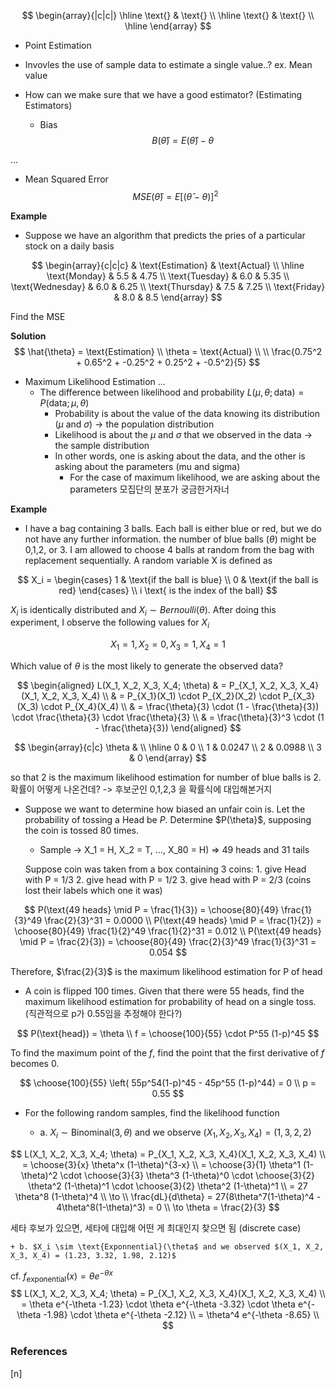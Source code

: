 $$
\begin{array}{|c|c|}
\hline
\text{} & \text{} \\
\hline
\text{} & \text{} \\
\hline
\end{array}
$$

* Point Estimation
- Invovles the use of sample data to estimate a single value..?
    ex. Mean value

- How can we make sure that we have a good estimator? (Estimating Estimators)
    - Bias
$$
B(\hat{\theta}) = E(\hat{\theta}) - \theta
$$

...

* Mean Squared Error
$$
MSE(\hat{\theta}) = E \left[ (\hat{\theta} - \theta) \right]^2
$$

**Example**

* Suppose we have an algorithm that predicts the pries of a particular stock on a daily basis

$$
\begin{array}{c|c|c}
& \text{Estimation} & \text{Actual} \\
\hline
\text{Monday} & 5.5 & 4.75 \\
\text{Tuesday} & 6.0 & 5.35 \\
\text{Wednesday} & 6.0 & 6.25 \\
\text{Thursday} & 7.5 & 7.25 \\
\text{Friday} & 8.0 & 8.5
\end{array}
$$

Find the MSE

**Solution**
$$
\hat{\theta} = \text{Estimation} \\
\theta = \text{Actual} \\
\\
\frac{0.75^2 + 0.65^2 + -0.25^2 + 0.25^2 + -0.5^2}{5}
$$

* Maximum Likelihood Estimation
...
    - The difference between likelihood and probability
        $L(\mu, \theta; \text{data}) = P(\text{data}; \mu, \theta)$
        + Probability is about the value of the data knowing its distribution ($\mu$ and $\sigma$) $\to$ the population distribution
        + Likelihood is about the $\mu$ and $\sigma$ that we observed in the data $\to$ the sample distribution
        - In other words, one is asking about the data, and the other is asking about the parameters (mu and sigma)
            - For the case of maximum likelihood, we are asking about the parameters 모집단의 분포가 궁금한거자너

**Example**

* I have a bag containing 3 balls. Each ball is either blue or red, but we do not have any further information. the number of blue balls ($\theta$) might be 0,1,2, or 3. I am allowed to choose 4 balls at random from the bag with replacement sequentially. A random variable X is defined as

$$
X_i = \begin{cases} 1 & \text{if the ball is blue} \\ 0 & \text{if the ball is red} \end{cases} \\
i \text{ is the index of the ball}
$$

$X_i$ is identically distributed and $X_i \sim Bernoulli(\theta)$. After doing this experiment, I observe the following values for $X_i$

$$
X_1 = 1, X_2 = 0, X_3 = 1, X_4 = 1
$$

Which value of $\theta$ is the most likely to generate the observed data?


$$
\begin{aligned}
L(X_1, X_2, X_3, X_4; \theta) & = P_{X_1, X_2, X_3, X_4}(X_1, X_2, X_3, X_4) \\
& = P_{X_1}(X_1) \cdot P_{X_2}(X_2) \cdot P_{X_3}(X_3) \cdot P_{X_4}(X_4) \\
& = \frac{\theta}{3} \cdot (1 - \frac{\theta}{3}) \cdot \frac{\theta}{3} \cdot \frac{\theta}{3} \\
& = \frac{\theta}{3}^3 \cdot (1 - \frac{\theta}{3})
\end{aligned}
$$

$$
\begin{array}{c|c}
\theta & \\
\hline
0 & 0 \\
1 & 0.0247 \\
2 & 0.0988 \\
3 & 0
\end{array}
$$

so that 2 is the maximum likelihood estimation for number of blue balls is 2.
확률이 어떻게 나온건데? -> 후보군인 0,1,2,3 을 확률식에 대입해본거지

* Suppose we want to determine how biased an unfair coin is. Let the probability of tossing a Head be $P$. Determine $P(\theta}$, supposing the coin is tossed 80 times.

    - Sample -> X_1 = H, X_2 = T, ..., X_80 = H) => 49 heads and 31 tails

    Suppose coin was taken from a box containing 3 coins:
        1. give Head with P = 1/3
        2. give head with P = 1/2
        3. give head with P = 2/3
        (coins lost their labels which one it was)

$$
P(\text{49 heads} \mid P = \frac{1}{3}) = \choose{80}{49} \frac{1}{3}^49 \frac{2}{3}^31 = 0.0000 \\
P(\text{49 heads} \mid P = \frac{1}{2}) = \choose{80}{49} \frac{1}{2}^49 \frac{1}{2}^31 = 0.012 \\
P(\text{49 heads} \mid P = \frac{2}{3}) = \choose{80}{49} \frac{2}{3}^49 \frac{1}{3}^31 = 0.054
$$

Therefore, $\frac{2}{3}$ is the maximum likelihood estimation for P of head

* A coin is flipped 100 times. Given that there were 55 heads, find the maximum likelihood estimation for probability of head on a single toss. (직관적으로 p가 0.55임을 추정해야 한다?)

$$
P(\text{head}) = \theta \\
f = \choose{100}{55} \cdot P^55 (1-p)^45
$$

To find the maximum point of the $f$, find the point that the first derivative of $f$ becomes 0.

$$
\choose{100}{55} \left( 55p^54(1-p)^45 - 45p^55 (1-p)^44) = 0 \\
p = 0.55
$$

* For the following random samples, find the likelihood function

    + a. $X_i \sim \text{Binominal}(3, \theta)$ and we observe $(X_1, X_2, X_3, X_4) = (1, 3, 2, 2)$

$$
L(X_1, X_2, X_3, X_4; \theta) = P_{X_1, X_2, X_3, X_4}(X_1, X_2, X_3, X_4) \\
= \choose{3}{x} \theta^x (1-\theta)^{3-x} \\
= \choose{3}{1} \theta^1 (1-\theta)^2 \cdot \choose{3}{3} \theta^3 (1-\theta)^0 \cdot \choose{3}{2} \theta^2 (1-\theta)^1 \cdot \choose{3}{2} \theta^2 (1-\theta)^1 \\
= 27 \theta^8 (1-\theta)^4 \\
\to \\
\frac{dL}{d\theta} = 27(8\theta^7(1-\theta)^4 - 4\theta^8(1-\theta)^3) = 0 \\
\to \theta = \frac{2}{3}
$$

세타 후보가 있으면, 세타에 대입해 어떤 게 최대인지 찾으면 됨 (discrete case)

    + b. $X_i \sim \text{Exponnential}(\theta$ and we observed $(X_1, X_2, X_3, X_4) = (1.23, 3.32, 1.98, 2.12)$

cf. $f_\text{exponential}(x) = \theta e^{-\theta x}$
$$
L(X_1, X_2, X_3, X_4; \theta) = P_{X_1, X_2, X_3, X_4}(X_1, X_2, X_3, X_4) \\
= \theta e^{-\theta -1.23} \cdot \theta e^{-\theta -3.32} \cdot \theta e^{-\theta -1.98} \cdot \theta e^{-\theta -2.12} \\
= \theta^4 e^{-\theta -8.65} \\
$$






























### References

$\tag*{}\label{n} \text{[n] }$
